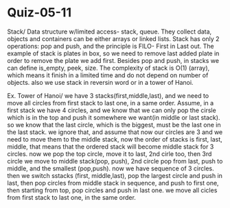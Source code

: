 # Quiz-05-11


Stack/
Data structure w/limited access- stack, queue.
They collect data, objects and containers can be either arrays or linked lists.
Stack has only 2 operations: pop and push, and the principle is FILO- First in Last out. The example of stack is plates in box, so we need to remove last added plate in order to remove the plate we add first. 
Besides pop and push, in stacks we can define is_empty, peek, size.
The complexity of stack is O(1) (array), which means it finish in a limited time and do not depend on number of objects. also we use stack in reversin word or in a tower of Hanoi.



Ex.
Tower of Hanoi/
we have 3 stacks(first,middle,last), and we need to move all circles from first stack to last one, in a same order.
Assume, in a first stack we have 4 circles, and we know that we can only pop the cirsle which is in the top and push it somewhere we want(in middle or last stack). so we know that the last circle, which is the biggest, must be the last one in the last stack. we ignore that, and assume that now our circles are 3 and we need to move them  to the middle stack, now the order of stacks is first, last, middle, that means that the ordered stack will become middle stack for 3 circles. now we pop the top circle, move it to last, 2nd cirle too, then 3rd circle we move  to middle stack(pop, push), 2nd circle pop from last, push to middle, and the smallest (pop,push). now we have sequence of 3 circles. then we switch sstacks (first, middle,last), pop the largest circle and push in last, then pop circles from middle stack in sequence, and push to first one, then starting from top, pop circles and push in last one. we move all cicles from first stack to last one, in the same order. 
